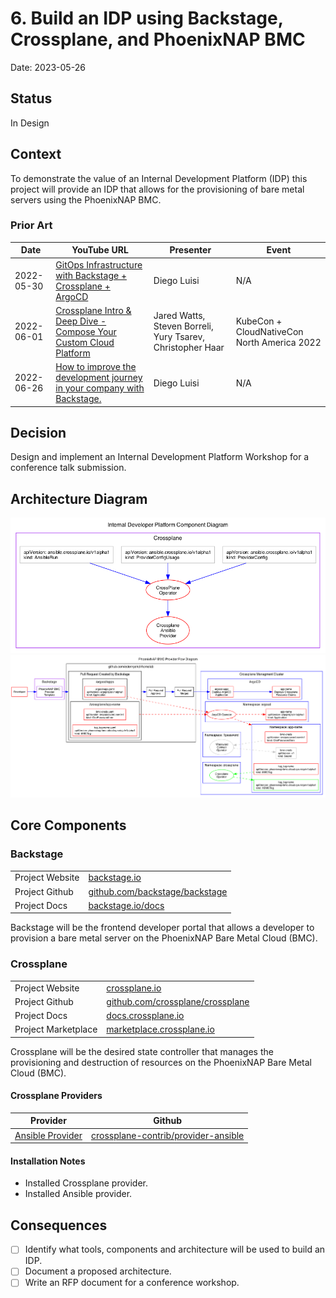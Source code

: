 # 6. Build an IDP using Backstage, Crossplane, and PhoenixNAP BMC

Date: 2023-05-26

## Status

In Design

## Context

To demonstrate the value of an Internal Development Platform (IDP)
this project will provide an IDP that allows for the provisioning of
bare metal servers using the PhoenixNAP BMC.

### Prior Art

| Date | YouTube URL | Presenter | Event |
| --- | --- | --- | --- |
| 2022-05-30 | [GitOps Infrastructure with Backstage + Crossplane + ArgoCD](https://www.youtube.com/watch?v=Ii-lpLuzPxw) | Diego Luisi | N/A |
| 2022-06-01 | [Crossplane Intro & Deep Dive - Compose Your Custom Cloud Platform](https://youtu.be/xECc7XlD5kY) | Jared Watts, Steven Borreli, Yury Tsarev, Christopher Haar | KubeCon + CloudNativeCon North America 2022 |
| 2022-06-26 | [How to improve the development journey in your company with Backstage.](https://youtu.be/qFP_CcLp0Ao) | Diego Luisi | N/A |

## Decision

Design and implement an Internal Development Platform Workshop for a conference
talk submission.

## Architecture Diagram

![IDP Architecture Diagram](../diagrams/internal-developer-platform.png)
![BMC Provider Flow](../diagrams/xrd-bmctag.png)

## Core Components

### Backstage

|     |     |
| --- | --- |
| Project Website | [backstage.io](http://backstage.io) |
| Project Github  | [github.com/backstage/backstage](https://github.com/backstage/backstage) |
| Project Docs    | [backstage.io/docs](https://backstage.io/docs) | 

Backstage will be the frontend developer portal that allows a developer to
provision a bare metal server on the PhoenixNAP Bare Metal Cloud (BMC).

### Crossplane

|     |     |
| --- | --- |
| Project Website | [crossplane.io](https://crossplane.io)
| Project Github | [github.com/crossplane/crossplane](https://github.com/crossplane/crossplane) |
| Project Docs | [docs.crossplane.io](https://docs.crossplane.io/) |
| Project Marketplace | [marketplace.crossplane.io](https://marketplace.upbound.io/) |

Crossplane will be the desired state controller that manages the provisioning and
destruction of resources on the PhoenixNAP Bare Metal Cloud (BMC).

#### Crossplane Providers

| Provider | Github |
| --- | --- |
| [Ansible Provider](https://marketplace.upbound.io/providers/crossplane-contrib/provider-ansible) | [crossplane-contrib/provider-ansible](https://github.com/crossplane-contrib/provider-ansible) |

#### Installation Notes

- Installed Crossplane provider.
- Installed Ansible provider.

## Consequences

- [ ] Identify what tools, components and architecture will be used to build an IDP.
- [ ] Document a proposed architecture.
- [ ] Write an RFP document for a conference workshop.
